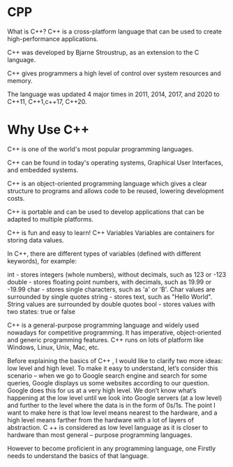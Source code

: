 # CPP
What is C++?
C++ is a cross-platform language that can be used to create high-performance applications.

C++ was developed by Bjarne Stroustrup, as an extension to the C language.

C++ gives programmers a high level of control over system resources and memory.

The language was updated 4 major times in 2011, 2014, 2017, and 2020 to C++11, C++1,c++17, C++20.
 # Why Use C++
C++ is one of the world's most popular programming languages.

C++ can be found in today's operating systems, Graphical User Interfaces, and embedded systems.

C++ is an object-oriented programming language which gives a clear structure to programs and allows code to be reused, lowering development costs.

C++ is portable and can be used to develop applications that can be adapted to multiple platforms.

C++ is fun and easy to learn!
C++ Variables
Variables are containers for storing data values.

In C++, there are different types of variables (defined with different keywords), for example:

int - stores integers (whole numbers), without decimals, such as 123 or -123
double - stores floating point numbers, with decimals, such as 19.99 or -19.99
char - stores single characters, such as 'a' or 'B'. Char values are surrounded by single quotes
string - stores text, such as "Hello World". String values are surrounded by double quotes
bool - stores values with two states: true or false

C++ is a general-purpose programming language and widely used nowadays for competitive programming. It has imperative, object-oriented and generic programming features. C++ runs on lots of platform like Windows, Linux, Unix, Mac, etc.

Before explaining the basics of C++ , I would like to clarify two more ideas: low level and high level. To make it easy to understand, let’s consider this scenario – when we go to Google search engine and search for some queries, Google displays us some websites according to our question. Google does this for us at a very high level. We don’t know what’s happening at the low level until we look into Google servers (at a low level) and further to the level where the data is in the form of 0s/1s. The point I want to make here is that low level means nearest to the hardware, and a high level means farther from the hardware with a lot of layers of abstraction. C ++ is considered as low level language as it is closer to hardware than most general – purpose programming languages. 

However to become proficient in any programming language, one Firstly needs to understand the basics of that language. 

